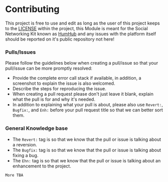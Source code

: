 # Contributing
This project is free to use and edit as long as the user of this project keeps to the [LICENSE](https://github.com/GreenMeteor/humhub-discordapp-module/blob/master/LICENSE) within the project, this Module is meant for the Social Networking Kit known as [HumHub](https://github.com/humhub/humhub) and any issues with the platform itself should be reported on it's public repository not here!


### Pulls/Issues
Please follow the guidelines below when creating a pull/issue so that your pull/issue can be more promptly resolved:

- Provide the complete error call stack if available, in addition, a screenshot to explain the issue is also welcomed.
- Describe the steps for reproducing the issue.
- When creating a pull request please don't just leave it blank, explain what the pull is for and why it's needed.
- In addition to explaining what your pull is about, please also use `Revert:`, `Bugfix:`, and `Enh:` before your pull request title so that we can better sort them.

### General Knowledge base
- The `Revert:` tag is so that we know that the pull or issue is talking about a reversion.
- The `Bugfix:` tag is so that we know that the pull or issue is talking about fixing a bug.
- The `Ehn:` tag is so that we know that the pull or issue is talking about an enhancement to the project.

`More TBA`
